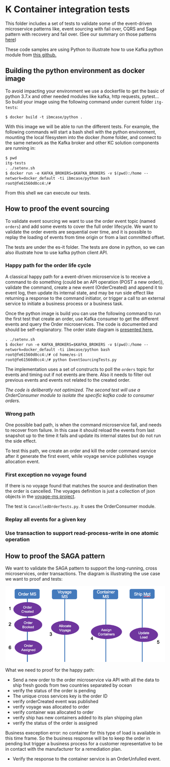 # K Container integration tests

This folder includes a set of tests to validate some of the event-driven microservice patterns like, event sourcing with fail over, CQRS and Saga pattern with recovery and fail over. (See our summary on those patterns [here]())

These code samples are using Python to illustrate how to use Kafka python module from [this github.](https://github.com/confluentinc/confluent-kafka-python)

## Building the python environment as docker image

To avoid impacting your environment we use a dockerfile to get the basic of python 3.7.x and other needed modules like kafka, http requests, pytest... So build your image using the following command under current folder `itg-tests`:

```shell
$ docker build -t ibmcase/python .
```
With this image we will be able to run the different tests. For example, the following commands will start a bash shell with the python environment, mounting the local filesystem into the docker /home folder, and connect to the same network as the Kafka broker and other KC solution components are running in:

```shell
$ pwd
itg-tests
. ./setenv.sh
$ docker run -e KAFKA_BROKERS=$KAFKA_BROKERS -v $(pwd):/home --network=docker_default -ti ibmcase/python bash
root@fe61560d0cc4:/# 
```
From this shell we can execute our tests.

## How to proof the event sourcing

To validate event sourcing we want to use the order event topic (named `orders`) and add some events to cover the full order lifecycle. We want to validate the order events are sequential over time, and it is possible to replay the loading of events from time origin or from a last committed offset.


The tests are under the es-it folder. The tests are done in python, so we can also illustrate how to use kafka python client API. 

### Happy path for the order life cycle

A classical happy path for a event-driven microservice is to receive a command to do something (could be an API operation (POST a new order)), validate the command, create a new event (OrderCreated) and append it to event log, then update its internal state, and may be run side effect like returning a response to the command initiator, or trigger a call to an external service to initiate a business process or a business task.  

Once the python image is build you can use the following command to run the first test that create an order, use Kafka consumer to get the different events and query the Order microservices. The code is documented and should be self-explanatory. The order state diagram is [presented here.](https://ibm-cloud-architecture.github.io/refarch-kc/design/readme/#shipment-order-lifecycle-and-state-change-events)


```shell
. ./setenv.sh
$ docker run -e KAFKA_BROKERS=$KAFKA_BROKERS -v $(pwd):/home --network=docker_default -ti ibmcase/python bash
root@fe61560d0cc4:/# cd home/es-it
root@fe61560d0cc4:/# python EventSourcingTests.py
```

The implementation uses a set of constructs to poll the `orders` topic for events and  timing out if not events are there. Also it needs to filter out previous events and events not related to the created order. 

*The code is deliberatly not optimized. The second test will use a OrderConsumer module to isolate the specific kafka code to consumer orders.*

### Wrong path

One possible bad path, is when the command microservice fail, and needs to recover from failure. In this case it should reload the events from last snapshot up to the time it fails and update its internal states but do not run the side effect. 

To test this path, we create an order and kill the order command service after it generate the first event, while voyage service publishes voyage allocation event.

### First exception no voyage found

If there is no voyage found that matches the source and destination then the order is cancelled. The voyages definition is just a collection of json objects in the [voyage-ms project](https://github.com/ibm-cloud-architecture/refarch-kc-ms/tree/master/voyages-ms).

The test is `CancelledOrderTests.py`. It uses the OrderConsumer module.

### Replay all events for a given key


### Use transaction to support read-process-write in one atomic operation


## How to proof the SAGA pattern

We want to validate the SAGA pattern to support the long-running, cross microservices, order transactions. The diagram is illustrating the use case we want to proof and tests:

![](./saga-ctx.png)

What we need to proof for the happy path:

* Send a new order to the order microservice via API with all the data to ship fresh goods from two countries separated by ocean
* verify the status of the order is pending
* The unique cross services key is the order ID
* verify orderCreated event was published
* verify voyage was allocated to order
* verify container was allocated to order
* verify ship has new containers added to its plan shipping plan 
* verify the status of the order is assigned

Business exeception error: no container for this type of load is available in this time frame. So the business response will be to keep the order in pending but trigger a business process for a customer representative to be in contact with the manufacturer for a remediation plan. 

* Verify the response to the container service is an OrderUnfulled event.
